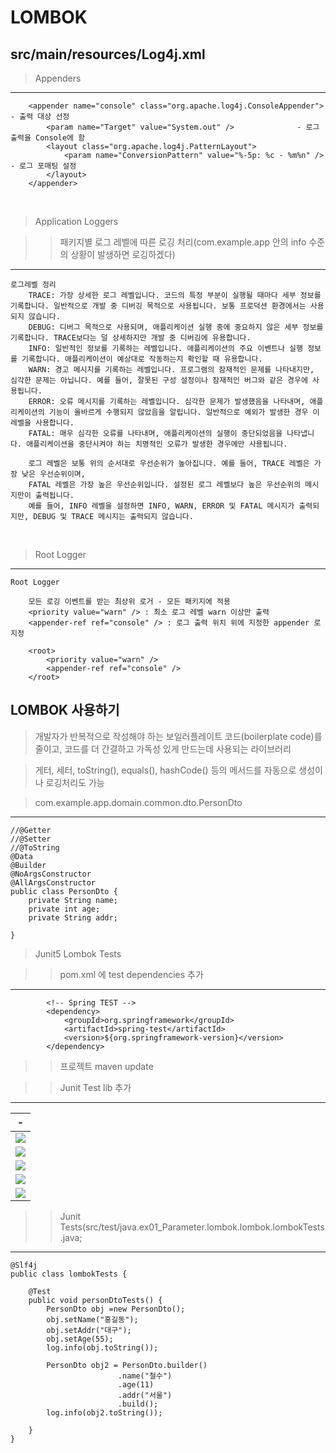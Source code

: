 # LOMBOK




src/main/resources/Log4j.xml
---
> Appenders <br>
---
 
```
	<appender name="console" class="org.apache.log4j.ConsoleAppender">		- 출력 대상 선정
		<param name="Target" value="System.out" /> 				- 로그 출력을 Console에 함
		<layout class="org.apache.log4j.PatternLayout">
			<param name="ConversionPattern" value="%-5p: %c - %m%n" />	- 로그 포매팅 설정 
		</layout>
	</appender>
```
<br>

> Application Loggers <br>

> > 패키지별 로그 레벨에 따른 로깅 처리(com.example.app 안의 info 수준의 상황이 발생하면 로깅하겠다)<br>
---
```
로그레벨 정리 
	TRACE: 가장 상세한 로그 레벨입니다. 코드의 특정 부분이 실행될 때마다 세부 정보를 기록합니다. 일반적으로 개발 중 디버깅 목적으로 사용됩니다. 보통 프로덕션 환경에서는 사용되지 않습니다.
	DEBUG: 디버그 목적으로 사용되며, 애플리케이션 실행 중에 중요하지 않은 세부 정보를 기록합니다. TRACE보다는 덜 상세하지만 개발 중 디버깅에 유용합니다.
	INFO: 일반적인 정보를 기록하는 레벨입니다. 애플리케이션의 주요 이벤트나 실행 정보를 기록합니다. 애플리케이션이 예상대로 작동하는지 확인할 때 유용합니다.
	WARN: 경고 메시지를 기록하는 레벨입니다. 프로그램의 잠재적인 문제를 나타내지만, 심각한 문제는 아닙니다. 예를 들어, 잘못된 구성 설정이나 잠재적인 버그와 같은 경우에 사용됩니다.
	ERROR: 오류 메시지를 기록하는 레벨입니다. 심각한 문제가 발생했음을 나타내며, 애플리케이션의 기능이 올바르게 수행되지 않았음을 알립니다. 일반적으로 예외가 발생한 경우 이 레벨을 사용합니다.
	FATAL: 매우 심각한 오류를 나타내며, 애플리케이션의 실행이 중단되었음을 나타냅니다. 애플리케이션을 중단시켜야 하는 치명적인 오류가 발생한 경우에만 사용됩니다.
			
	로그 레벨은 보통 위의 순서대로 우선순위가 높아집니다. 예를 들어, TRACE 레벨은 가장 낮은 우선순위이며, 
	FATAL 레벨은 가장 높은 우선순위입니다. 설정된 로그 레벨보다 높은 우선순위의 메시지만이 출력됩니다. 
	예를 들어, INFO 레벨을 설정하면 INFO, WARN, ERROR 및 FATAL 메시지가 출력되지만, DEBUG 및 TRACE 메시지는 출력되지 않습니다.
```
<br>

> Root Logger
---
```
Root Logger

	모든 로깅 이벤트를 받는 최상위 로거 - 모든 패키지에 적용
	<priority value="warn" /> : 최소 로그 레벨 warn 이상만 출력
	<appender-ref ref="console" /> : 로그 출력 위치 위에 지정한 appender 로 지정

	<root>
		<priority value="warn" />
		<appender-ref ref="console" />
	</root>

```

LOMBOK 사용하기
---
> 개발자가 반복적으로 작성해야 하는 보일러플레이트 코드(boilerplate code)를 줄이고, 코드를 더 간결하고 가독성 있게 만드는데 사용되는 라이브러리<br>

> 게터, 세터, toString(), equals(), hashCode() 등의 메서드를 자동으로 생성이나 로깅처리도 가능 <br>

> com.example.app.domain.common.dto.PersonDto
---

```
//@Getter
//@Setter
//@ToString
@Data
@Builder
@NoArgsConstructor
@AllArgsConstructor
public class PersonDto {
	private String name;
	private int age;
	private String addr;	

}
```
> Junit5 Lombok Tests 

> > pom.xml 에 test dependencies 추가
---
```
		<!-- Spring TEST -->
		<dependency>
			<groupId>org.springframework</groupId>
			<artifactId>spring-test</artifactId>
			<version>${org.springframework-version}</version>
		</dependency>
```

> > 프로젝트 maven update <br>

> > Junit Test lib 추가
---
|-|
|-|
|<img width="" height="" src="https://github.com/MY-ALL-LECTURE/STS3/blob/main/DOCUMENT/IMG/02/1.png" />|
|<img width="" height="" src="https://github.com/MY-ALL-LECTURE/STS3/blob/main/DOCUMENT/IMG/02/2.png" />|
|<img width="" height="" src="https://github.com/MY-ALL-LECTURE/STS3/blob/main/DOCUMENT/IMG/02/3.png" />|
|<img width="" height="" src="https://github.com/MY-ALL-LECTURE/STS3/blob/main/DOCUMENT/IMG/02/4.png" />|
|<img width="" height="" src="https://github.com/MY-ALL-LECTURE/STS3/blob/main/DOCUMENT/IMG/02/5.png" />|

> > Junit Tests(src/test/java.ex01_Parameter.lombok.lombok.lombokTests.java;
---
```
@Slf4j
public class lombokTests {

	@Test
	public void personDtoTests() {
		PersonDto obj =new PersonDto();
		obj.setName("홍길동"); 
		obj.setAddr("대구");
		obj.setAge(55);
		log.info(obj.toString());
		
		PersonDto obj2 = PersonDto.builder()
						.name("철수")
						.age(11)
						.addr("서울")
						.build();
		log.info(obj2.toString());

	}	
}

```

